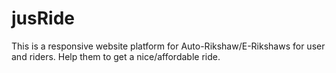 # jusRide
This is a responsive website platform for Auto-Rikshaw/E-Rikshaws for user and riders. Help them to get a nice/affordable ride.
